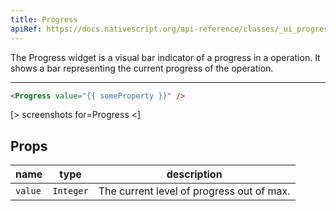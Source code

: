 ```yaml
---
title: Progress
apiRef: https://docs.nativescript.org/api-reference/classes/_ui_progress_.progress
---
```


The Progress widget is a visual bar indicator of a progress in a operation. It shows a bar representing the current progress of the operation.

---

```html
<Progress value="{{ someProperty }}" />
```
[> screenshots for=Progress <]

## Props

| name | type | description |
|------|------|-------------|
| `value` | `Integer` | The current level of progress out of max.